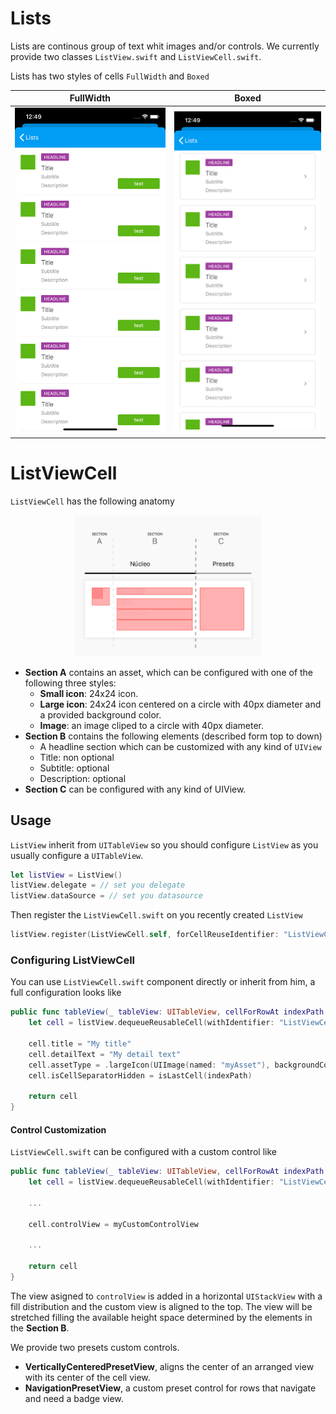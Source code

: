 #  Lists

Lists are continous group of text whit images and/or controls. We currently provide two classes `ListView.swift` and `ListViewCell.swift`. 

Lists has two styles of cells `FullWidth` and `Boxed`

| FullWidth   |      Boxed      |
|----------|:-------------:|
| <img src="./docs/images/lists-fullwidth.png" alt="drawing" width="300"/> |  <img src="./docs/images/lists-boxed.png" alt="drawing" width="300"/> |


#  ListViewCell

`ListViewCell` has the following anatomy

<p align="center">
  <img width="300" src="./docs/images/row-anatomy.png"/>
</p>

* **Section A** contains an asset, which can be configured with one of the following three styles:
	- **Small icon**: 24x24 icon.
	- **Large icon**: 24x24 icon centered on a circle with 40px diameter and a provided background color.
	- **Image**: an image cliped to a circle with 40px diameter.
* **Section B** contains the following elements (described form top to down)
	* A headline section which can be customized with any kind of `UIView`
	* Title: non optional
	* Subtitle: optional
	* Description: optional
* **Section C** can be configured with any kind of UIView.

## Usage

`ListView` inherit from `UITableView` so you should configure `ListView` as you usually configure a `UITableView`.

```swift
let listView = ListView()
listView.delegate = // set you delegate
listView.dataSource = // set you datasource
```

Then register the `ListViewCell.swift` on you recently created `ListView`

```swift
listView.register(ListViewCell.self, forCellReuseIdentifier: "ListViewCell")
```

### Configuring ListViewCell

You can use `ListViewCell.swift` component directly or inherit from him, a full configuration looks like

```swift
public func tableView(_ tableView: UITableView, cellForRowAt indexPath: IndexPath) -> UITableViewCell {
	let cell = listView.dequeueReusableCell(withIdentifier: "ListViewCell", for: indexPath) as! ListViewCell

	cell.title = "My title"
	cell.detailText = "My detail text"
	cell.assetType = .largeIcon(UIImage(named: "myAsset"), backgroundColor: .iconDisabled)
	cell.isCellSeparatorHidden = isLastCell(indexPath)
	
	return cell
}
```

#### Control Customization

`ListViewCell.swift` can be configured with a custom control like 

```swift
public func tableView(_ tableView: UITableView, cellForRowAt indexPath: IndexPath) -> UITableViewCell {
	let cell = listView.dequeueReusableCell(withIdentifier: "ListViewCell", for: indexPath) as! ListViewCell

	...
	
	cell.controlView = myCustomControlView
	
	...
	
	return cell
}
```

The view asigned to `controlView` is added in a horizontal `UIStackView` with a fill distribution and the custom view is aligned to the top. The view will be stretched filling the available height space determined by the elements in the **Section B**.

We provide two presets custom controls.

* **VerticallyCenteredPresetView**, aligns the center of an arranged view with its center of the cell view.
* **NavigationPresetView**, a custom preset control for rows that navigate and need a badge view.

